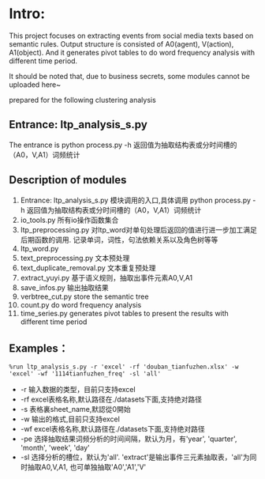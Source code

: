 # Intro: #
This project focuses on extracting events from social media texts based on semantic rules. Output structure is consisted of A0(agent), V(action), A1(object). And it generates pivot tables to do word frequency analysis with different time period.

It should be noted that, due to business secrets, some modules cannot be uploaded here~

prepared for the following clustering analysis

## Entrance: ltp_analysis_s.py
The entrance is python process.py  -h 返回值为抽取结构表或分时间槽的（A0，V,A1）词频统计

## Description of modules
1. Entrance: ltp_analysis_s.py
    模块调用的入口,具体调用 python process.py -h 返回值为抽取结构表或分时间槽的（A0，V,A1）词频统计
2. io_tools.py
    所有io操作函数集合
3. ltp_preprocessing.py
    对ltp_word对单句处理后返回的值进行进一步加工满足后期函数的调用.
    记录单词，词性，句法依赖关系以及角色树等等 
4. ltp_word.py
5. text_preprocessing.py
    文本预处理
6. text_duplicate_removal.py
    文本重复预处理
7. extract_yuyi.py
    基于语义规则，抽取出事件元素A0,V,A1
8. save_infos.py
    输出抽取结果
9. verbtree_cut.py
    store the semantic tree
10. count.py
    do word frequency analysis 
11. time_series.py
    generates pivot tables to present the results with different time period

## Examples： ##

    %run ltp_analysis_s.py -r 'excel' -rf 'douban_tianfuzhen.xlsx' -w 'excel' -wf '1114tianfuzhen_freq' -sl 'all'


* -r 输入数据的类型，目前只支持excel
* -rf excel表格名称,默认路径在./datasets下面,支持绝对路径
* -s 表格裏sheet_name,默認從0開始
* -w 输出的格式,目前只支持excel
* -wf excel表格名称,默认路径在./datasets下面,支持绝对路径
* -pe 选择抽取结果词频分析的时间间隔，默认为月，有'year', 'quarter', 'month', 'week', 'day'
* -sl 选择分析的槽位，默认为'all'. 'extract'是输出事件三元素抽取表，'all'为同时抽取A0,V,A1, 也可单独抽取'A0','A1','V'

